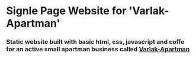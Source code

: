 ﻿# Signle Page Website for 'Varlak-Apartman' 
### Static website built with basic html, css, javascript and coffe for an active small apartman business called [Varlak-Apartman](www.varlakapartman.com)
